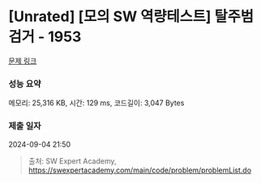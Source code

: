 # [Unrated] [모의 SW 역량테스트] 탈주범 검거 - 1953 

[문제 링크](https://swexpertacademy.com/main/code/problem/problemDetail.do?contestProbId=AV5PpLlKAQ4DFAUq) 

### 성능 요약

메모리: 25,316 KB, 시간: 129 ms, 코드길이: 3,047 Bytes

### 제출 일자

2024-09-04 21:50



> 출처: SW Expert Academy, https://swexpertacademy.com/main/code/problem/problemList.do
